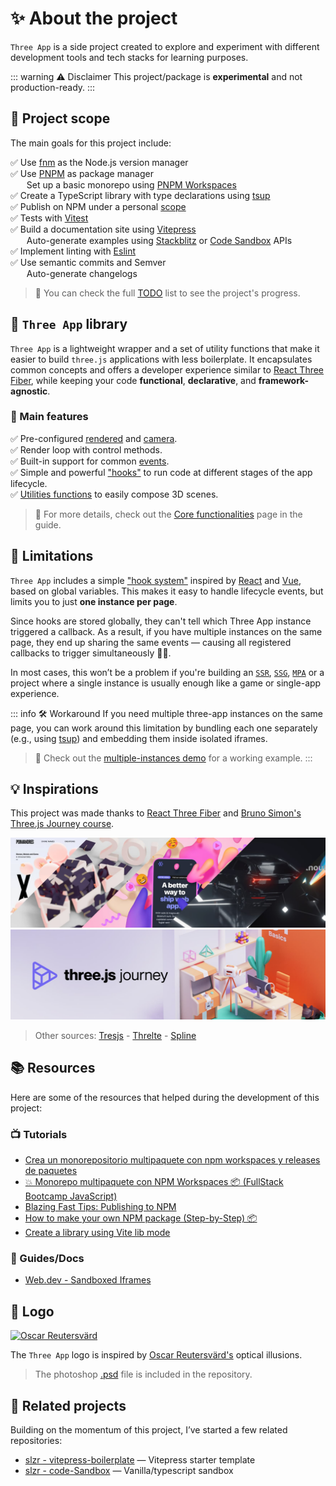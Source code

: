# ✨ About the project

`Three App` is a side project created to explore and experiment with different development tools and tech stacks for learning purposes.

::: warning ⚠️ Disclaimer
This project/package is **experimental** and not production-ready.
:::

## 📂 Project scope

The main goals for this project include:

✅ Use [fnm](https://github.com/Schniz/fnm) as the Node.js version manager <br/>
✅ Use [PNPM](https://pnpm.io) as package manager <br/>
&emsp;&nbsp;&nbsp; Set up a basic monorepo using [PNPM Workspaces](https://pnpm.io/workspaces) <br/>
✅ Create a TypeScript library with type declarations using [tsup](https://tsup.egoist.dev) <br/>
✅ Publish on NPM under a personal [scope](https://docs.npmjs.com/creating-and-publishing-an-organization-scoped-package) <br/>
✅ Tests with [Vitest](https://vitest.dev) <br/>
✅ Build a documentation site using [Vitepress](https://vitepress.dev) <br/>
&emsp;&nbsp;&nbsp; Auto-generate examples using [Stackblitz](https://developer.stackblitz.com/platform/api/javascript-sdk#generate-and-embed-new-projects) or [Code Sandbox](https://codesandbox.io/docs/learn/sandboxes/cli-api#xhr-request) APIs <br/>
✅ Implement linting with [Eslint](https://eslint.org) <br/>
✅ Use semantic commits and Semver <br/>
&emsp;&nbsp;&nbsp; Auto-generate changelogs <br/>

> 📌 You can check the full [TODO](https://github.com/salazarr-js/three-app/blob/main/todos.md) list to see the project's progress.

## 🚀 `Three App` library

`Three App` is a lightweight wrapper and a set of utility functions that make it easier to build `three.js` applications with less boilerplate. It encapsulates common concepts and offers a developer experience similar to [React Three Fiber](https://r3f.docs.pmnd.rs), while keeping your code **functional**, **declarative**, and **framework-agnostic**.

### 🌟 Main features

✅ Pre-configured [rendered](/guide/core-functionalities#%F0%9F%96%A5%EF%B8%8F-default-renderer) and [camera](/guide/core-functionalities#%F0%9F%8E%A5-default-camera). <br/>
✅ Render loop with control methods. <br/>
✅ Built-in support for common [events](/guide/events). <br/>
✅ Simple and powerful ["hooks"](/guide/hooks) to run code at different stages of the app lifecycle. <br/>
✅ [Utilities functions](/guide/functional-composition) to easily compose 3D scenes. <br/>

> 📌 For more details, check out the [Core functionalities](/guide/core-functionalities) page in the guide.

## 🚨 Limitations

`Three App` includes a simple ["hook system"](/guide/hooks) inspired by [React](https://react.dev/reference/react/hooks) and [Vue](https://vuejs.org/guide/essentials/lifecycle.html), based on global variables. This makes it easy to handle lifecycle events, but limits you to just **one instance per page**.

Since hooks are stored globally, they can't tell which Three App instance triggered a callback. As a result, if you have multiple instances on the same page, they end up sharing the same events — causing all registered callbacks to trigger simultaneously 🤦‍♂️.

In most cases, this won’t be a problem if you're building an [`SSR`](https://en.wikipedia.org/wiki/Server-side_scripting), [`SSG`](https://en.wikipedia.org/wiki/Static_site_generator), [`MPA`](https://medium.com/@julianneagu/multi-page-application-mpa-a-good-business-fit-36029c7be9f0)  or a project where a single instance is usually enough like a game or single-app experience.

::: info 🛠️ Workaround
If you need multiple three-app instances on the same page, you can work around this limitation by bundling each one separately (e.g., using [tsup](https://tsup.egoist.dev)) and embedding them inside isolated iframes.

> 📌 Check out the [multiple-instances demo](https://github.com/salazarr-js/three-app/tree/main/packages/demos/multiple-instances) for a working example.
:::

## 💡 Inspirations

This project was made thanks to [React Three Fiber](https://r3f.docs.pmnd.rs) and [Bruno Simon's Three.js Journey course](https://threejs-journey.com/).

<a class="block mb-2" href="https://r3f.docs.pmnd.rs">
  <img class="rounded-lg" alt="React Three Fiber banner" src="https://github.com/pmndrs/react-three-fiber/raw/master/docs/banner-r3f.jpg"/>
</a>

<a class="block mb-2" href="https://threejs-journey.com/">
  <img class="rounded-lg" alt="Three.js Journey" src="https://github.com/pmndrs/react-three-fiber/raw/master/docs/banner-journey.jpg"/>
</a>

> Other sources: [Tresjs](https://github.com/Tresjs/tres) - [Threlte](https://github.com/threlte/threlte) - [Spline](https://spline.design/)

## 📚 Resources

Here are some of the resources that helped during the development of this project:

### 📺 Tutorials
- [Crea un monorepositorio multipaquete con npm workspaces y releases de paquetes](https://youtu.be/2QSBXhuqSlI)
- [💥 Monorepo multipaquete con NPM Workspaces 📦 (FullStack Bootcamp JavaScript)](https://youtu.be/KEkRy4q_0oI)
- [Blazing Fast Tips: Publishing to NPM](https://youtu.be/eh89VE3Mk5g)
- [How to make your own NPM package (Step-by-Step) 📦](https://youtu.be/xnfdm-s8adI)
- [Create a library using Vite lib mode](https://youtu.be/XDip9onOTps)

### 📄 Guides/Docs

- [Web.dev - Sandboxed Iframes](https://web.dev/articles/sandboxed-iframes)

## 🎨 Logo

[![Oscar Reutersvärd](https://finelinegd.com/wp-content/uploads/2014/05/or_header.jpg)](https://finelinegd.com/oscar-reutersvard-the-father-of-impossible-figures/)

The `Three App` logo is inspired by [Oscar Reutersvärd's](https://wikipedia.org/wiki/Oscar_Reutersv%C3%A4rd) optical illusions.

> The photoshop [.psd](https://github.com/salazarr-js/three-app/blob/main/three-app.psd) file is included in the repository.

## 🔗 Related projects

Building on the momentum of this project, I’ve started a few related repositories:

- [slzr - vitepress-boilerplate](https://github.com/salazarr-js/vitepress-boilerplate) — Vitepress starter template
- [slzr - code-Sandbox](https://github.com/salazarr-js/code-sandbox) — Vanilla/typescript sandbox
